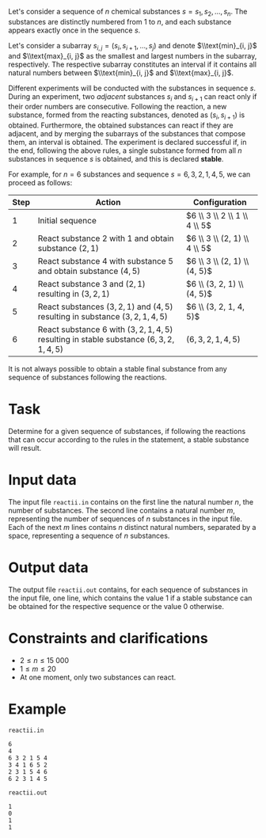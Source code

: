 Let's consider a sequence of $n$ chemical substances $s = s_1, s_2, \ldots, s_n$. The substances are distinctly numbered from $1$ to $n$, and each substance appears exactly once in the sequence $s$.

Let's consider a subarray $s_{i, j} = (s_i, s_{i + 1}, \ldots, s_j)$ and denote $\\text{min}_{i, j}$ and $\\text{max}_{i, j}$ as the smallest and largest numbers in the subarray, respectively. The respective subarray constitutes an interval if it contains all natural numbers between $\\text{min}_{i, j}$ and $\\text{max}_{i, j}$.

Different experiments will be conducted with the substances in sequence $s$. During an experiment, two _adjacent_ substances $s_i$ and $s_{i + 1}$ can react only if their order numbers are consecutive. Following the reaction, a new substance, formed from the reacting substances, denoted as $(s_i, s_{i + 1})$ is obtained. Furthermore, the obtained substances can react if they are adjacent, and by merging the subarrays of the substances that compose them, an interval is obtained. The experiment is declared successful if, in the end, following the above rules, a single substance formed from all $n$ substances in sequence $s$ is obtained, and this is declared **stable**.

For example, for $n = 6$ substances and sequence $s = 6, 3, 2, 1, 4, 5$, we can proceed as follows:

| Step | Action | Configuration |
| ----- | ------- | ------------ |
| $1$ | Initial sequence | $6 \\ 3 \\ 2 \\ 1 \\ 4 \\ 5$ |
| $2$ | React substance $2$ with $1$ and obtain substance $(2, 1)$ | $6 \\ 3 \\ (2, 1) \\ 4 \\ 5$ |
| $3$ | React substance $4$ with substance $5$ and obtain substance $(4, 5)$ | $6 \\ 3 \\ (2, 1) \\ (4, 5)$ |
| $4$ | React substance $3$ and $(2, 1)$ resulting in $(3, 2, 1)$ | $6 \\ (3, 2, 1) \\ (4, 5)$ |
| $5$ | React substances $(3, 2, 1)$ and $(4, 5)$ resulting in substance $(3, 2, 1, 4, 5)$ | $6 \\ (3, 2, 1, 4, 5)$ |
| $6$ | React substance $6$ with $(3, 2, 1, 4, 5)$ resulting in stable substance $(6, 3, 2, 1, 4, 5)$ | $(6, 3, 2, 1, 4, 5)$ |

It is not always possible to obtain a stable final substance from any sequence of substances following the reactions.

# Task

Determine for a given sequence of substances, if following the reactions that can occur according to the rules in the statement, a stable substance will result.

# Input data

The input file `reactii.in` contains on the first line the natural number $n$, the number of substances. The second line contains a natural number $m$, representing the number of sequences of $n$ substances in the input file. Each of the next $m$ lines contains $n$ distinct natural numbers, separated by a space, representing a sequence of $n$ substances.

# Output data

The output file `reactii.out` contains, for each sequence of substances in the input file, one line, which contains the value 1 if a stable substance can be obtained for the respective sequence or the value 0 otherwise.

# Constraints and clarifications

* $2 \leq n \leq 15\ 000$
* $1 \leq m \leq 20$
* At one moment, only two substances can react.

# Example

`reactii.in`
```
6
4
6 3 2 1 5 4
3 4 1 6 5 2
2 3 1 5 4 6
6 2 3 1 4 5
```

`reactii.out`
```
1
0
1
1
